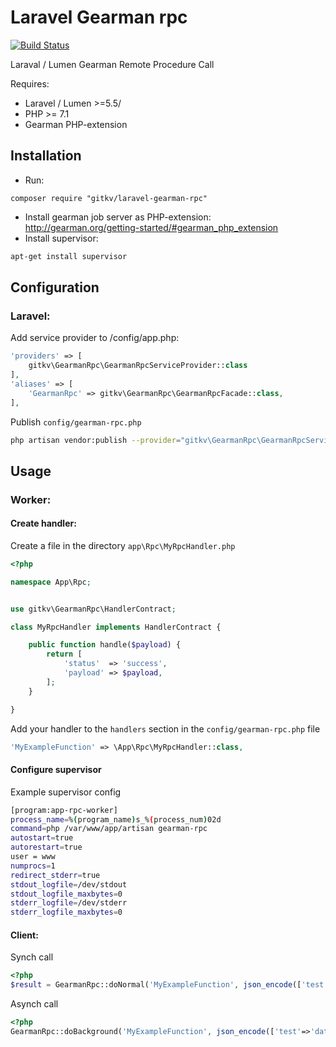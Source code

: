 Laravel Gearman rpc
===================

[![Build Status](https://travis-ci.org/gitkv/laravel-gearman-rpc.svg?branch=master)](https://travis-ci.org/gitkv/laravel-gearman-rpc)

Laraval / Lumen Gearman Remote Procedure Call

Requires:
* Laravel / Lumen >=5.5/
* PHP >= 7.1
* Gearman PHP-extension


Installation
------------
* Run:
```code
composer require "gitkv/laravel-gearman-rpc"
```
* Install gearman job server as PHP-extension: http://gearman.org/getting-started/#gearman_php_extension<br />
* Install supervisor:
```bash
apt-get install supervisor
```

Configuration
-------------
### Laravel:
Add service provider to /config/app.php:
```php
'providers' => [
    gitkv\GearmanRpc\GearmanRpcServiceProvider::class
],
'aliases' => [
    'GearmanRpc' => gitkv\GearmanRpc\GearmanRpcFacade::class,
],
```

Publish `config/gearman-rpc.php`
```bash
php artisan vendor:publish --provider="gitkv\GearmanRpc\GearmanRpcServiceProvider" --tag=config
```


Usage
-----
### Worker:
#### Create handler:
Create a file in the directory `app\Rpc\MyRpcHandler.php`
```php
<?php

namespace App\Rpc;


use gitkv\GearmanRpc\HandlerContract;

class MyRpcHandler implements HandlerContract {

    public function handle($payload) {
        return [
            'status'  => 'success',
            'payload' => $payload,
        ];
    }

}
```

Add your handler to the `handlers` section in the `config/gearman-rpc.php` file

```php
'MyExampleFunction' => \App\Rpc\MyRpcHandler::class,
```

#### Configure supervisor
Example supervisor config

```bash
[program:app-rpc-worker]
process_name=%(program_name)s_%(process_num)02d
command=php /var/www/app/artisan gearman-rpc
autostart=true
autorestart=true
user = www
numprocs=1
redirect_stderr=true
stdout_logfile=/dev/stdout
stdout_logfile_maxbytes=0
stderr_logfile=/dev/stderr
stderr_logfile_maxbytes=0
``` 

#### Client:
Synch call
```php
<?php
$result = GearmanRpc::doNormal('MyExampleFunction', json_encode(['test'=>'data']));
```

Asynch call
```php
<?php
GearmanRpc::doBackground('MyExampleFunction', json_encode(['test'=>'data']));
```